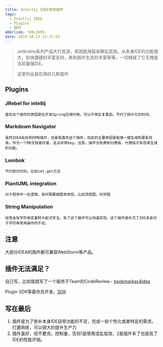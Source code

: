 ```yaml
---
title: Intellij IDEA常用插件
tags:
  - Intellij IDEA
  - Plugins
  - 插件
abbrlink: f80c2b95
date: 2019-10-13 22:17:53
---
```

> Jetbrains系列产品大行其道，原因是用起来确实高效。从本身IDE的功能强大，到快捷键的丰富支持，再到插件生态的丰富等等。一切铸就了它无愧是当前最强IDE。
> 
> 这里列出我在用的几款插件

## Plugins

###  JRebel for intellij
	
	喜欢这个插件的原因是在开发Spring应用时候，可以不用反复重启。节约了碎片化的时间。
	
###  Markdown Navigator
	
	虽然IDEA有自带的MD插件，但是我喜欢这个插件，目前的主要原因是能够一键生成和更新目录。作为一个MD文档爱好者，这点非常key。注意，插件分免费和付费版，付费版才有目录生成的功能。
	
###  Lombok
	
	节约部分代码，比如set,get方法

###  PlantUML integration
	
	对于程序中一些逻辑，有时需要画图来体现。比如流程图，时序图
	
###  String Manipulation
	
	经常会有字符串变量转大蛇式写法，有了这个插件可以快速实现。这个插件是补充了IDE本身对于字符串常用操作的不足。
	
## 注意

大部分IDEA的插件都可兼容WebStorm等产品。

##  插件无法满足？

自己写，比如我就写了一个服务于Team的CodeReview.- [bookmarkex4idea](https://github.com/alanhg/bookmarkex4idea)

Plugin SDK等着你去开发。[SDK](http://www.jetbrains.org/intellij/sdk/docs/welcome.html)

## 写在最后

1. 插件是为了弥补本身IDE自带功能的不足，完成一些个性化或者特定的需求。打磨熟练，可以很大的提升生产力
2. 插件虽好，但不要贪。控制量，否则1是使用混乱低效，2是插件多了也提高了IDE的性能开销。

